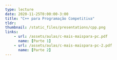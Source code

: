 ```yaml
---
type: lecture
date: 2020-11-25T0:00:00-3:00
title: "C++ para Programação Competitiva"
tldr:
thumbnail: /static_files/presentations/cpp.png
links: 
    - url: /assets/aulas/c-mais-maispara-pc.pdf
      name: [Parte 1]
    - url: /assets/aulas/c-mais-maispara-pc-2.pdf
      name: [Parte 2]
---
```


